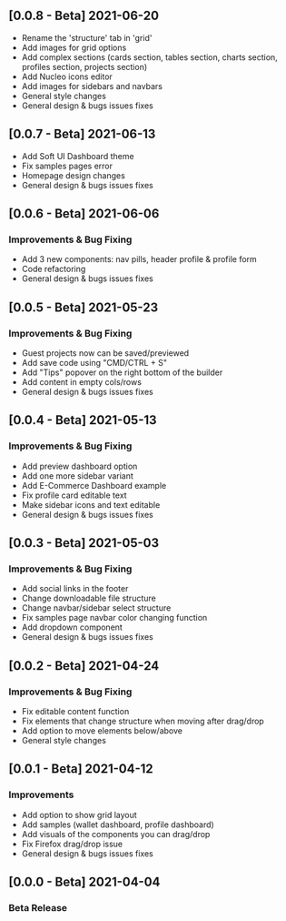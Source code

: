 ## [0.0.8 - Beta] 2021-06-20
- Rename the 'structure' tab in 'grid'
- Add images for grid options
- Add complex sections (cards section, tables section, charts section, profiles section, projects section)
- Add Nucleo icons editor
- Add images for sidebars and navbars
- General style changes
- General design & bugs issues fixes

## [0.0.7 - Beta] 2021-06-13
- Add Soft UI Dashboard theme
- Fix samples pages error
- Homepage design changes
- General design & bugs issues fixes

## [0.0.6 - Beta] 2021-06-06
### Improvements & Bug Fixing
- Add 3 new components: nav pills, header profile & profile form
- Code refactoring
- General design & bugs issues fixes

## [0.0.5 - Beta] 2021-05-23
### Improvements & Bug Fixing
- Guest projects now can be saved/previewed
- Add save code using "CMD/CTRL + S"
- Add "Tips" popover on the right bottom of the builder
- Add content in empty cols/rows
- General design & bugs issues fixes

## [0.0.4 - Beta] 2021-05-13
### Improvements & Bug Fixing
- Add preview dashboard option
- Add one more sidebar variant
- Add E-Commerce Dashboard example
- Fix profile card editable text
- Make sidebar icons and text editable
- General design & bugs issues fixes

## [0.0.3 - Beta] 2021-05-03
### Improvements & Bug Fixing
- Add social links in the footer
- Change downloadable file structure
- Change navbar/sidebar select structure
- Fix samples page navbar color changing function
- Add dropdown component
- General design & bugs issues fixes

## [0.0.2 - Beta] 2021-04-24
### Improvements & Bug Fixing
- Fix editable content function
- Fix elements that change structure when moving after drag/drop
- Add option to move elements below/above
- General style changes

## [0.0.1 - Beta] 2021-04-12
### Improvements
- Add option to show grid layout
- Add samples (wallet dashboard, profile dashboard)
- Add visuals of the components you can drag/drop
- Fix Firefox drag/drop issue
- General design & bugs issues fixes

## [0.0.0 - Beta] 2021-04-04
### Beta Release
